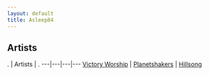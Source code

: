 ```yaml
---
layout: default
title: Asleep84
---
```



## Artists
. | Artists | .
---|---|---|---
[Victory Worship](/artists/victory) | [Planetshakers](/artists/planetshakers) | [Hillsong](/artists/hillsong)

